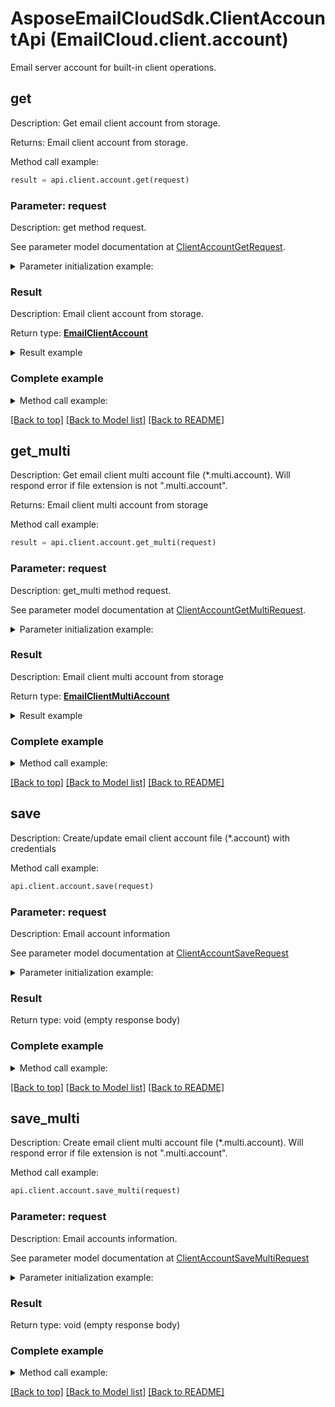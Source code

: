 # AsposeEmailCloudSdk.ClientAccountApi (EmailCloud.client.account)

Email server account for built-in client operations.

<a name="get"></a>
## get

Description: Get email client account from storage.             

Returns: Email client account from storage.

Method call example:
```python
result = api.client.account.get(request)
```

### Parameter: request

Description: get method request.

See parameter model documentation at [ClientAccountGetRequest](ClientAccountGetRequest.md).

<details>
    <summary>Parameter initialization example:</summary>
    
```python
request = models.ClientAccountGetRequest(
    file_name='email.account',
    folder='email/account/location/on/storage',
    storage='First Storage')
```

</details>

### Result

Description: Email client account from storage.

Return type: [**EmailClientAccount**](EmailClientAccount.md)

<details>
    <summary>Result example</summary>

```python
result = models.EmailClientAccount(
    host='smtp.example.com',
    port=465,
    security_options='SSLAuto',
    protocol_type='SMTP',
    credentials=models.EmailClientAccountOauthCredentials(
        client_id='clientId',
        client_secret='clientSecret',
        refresh_token='refreshToken',
        login='example@example.com'))
```
</details>

### Complete example

<details>
    <summary>Method call example:</summary>

```python
api = EmailCloud(app_key, app_sid)

// Prepare parameters:
request = models.ClientAccountGetRequest(
    file_name='email.account',
    folder='email/account/location/on/storage',
    storage='First Storage')

// Call method:
result = api.client.account.get(request)

// Result example:
result = models.EmailClientAccount(
    host='smtp.example.com',
    port=465,
    security_options='SSLAuto',
    protocol_type='SMTP',
    credentials=models.EmailClientAccountOauthCredentials(
        client_id='clientId',
        client_secret='clientSecret',
        refresh_token='refreshToken',
        login='example@example.com'))
```

</details>

[[Back to top]](#) [[Back to Model list]](Models.md) [[Back to README]](README.md)
<a name="get_multi"></a>
## get_multi

Description: Get email client multi account file (*.multi.account). Will respond error if file extension is not \".multi.account\".             

Returns: Email client multi account from storage

Method call example:
```python
result = api.client.account.get_multi(request)
```

### Parameter: request

Description: get_multi method request.

See parameter model documentation at [ClientAccountGetMultiRequest](ClientAccountGetMultiRequest.md).

<details>
    <summary>Parameter initialization example:</summary>
    
```python
request = models.ClientAccountGetMultiRequest(
    file_name='email.multi.account',
    folder='email/account/location/on/storage',
    storage='First Storage')
```

</details>

### Result

Description: Email client multi account from storage

Return type: [**EmailClientMultiAccount**](EmailClientMultiAccount.md)

<details>
    <summary>Result example</summary>

```python
result = models.EmailClientMultiAccount(
    receive_accounts=[
        models.EmailClientAccount(
            host='imap.gmail.com',
            port=993,
            security_options='SSLAuto',
            credentials=models.EmailClientAccountPasswordCredentials(
                password='password',
                login='example@gmail.com')),
        models.EmailClientAccount(
            host='exchange@outlook.com',
            port=443,
            protocol_type='EWS',
            credentials=models.EmailClientAccountOauthCredentials(
                client_id='clientId',
                client_secret='clientSecret',
                refresh_token='refreshToken',
                login='example@outlook.com'))],
    send_account=models.EmailClientAccount(
        host='smtp.gmail.com',
        port=465,
        security_options='SSLAuto',
        protocol_type='SMTP',
        credentials=models.EmailClientAccountPasswordCredentials(
            password='password',
            login='example@gmail.com')))
```
</details>

### Complete example

<details>
    <summary>Method call example:</summary>

```python
api = EmailCloud(app_key, app_sid)

// Prepare parameters:
request = models.ClientAccountGetMultiRequest(
    file_name='email.multi.account',
    folder='email/account/location/on/storage',
    storage='First Storage')

// Call method:
result = api.client.account.get_multi(request)

// Result example:
result = models.EmailClientMultiAccount(
    receive_accounts=[
        models.EmailClientAccount(
            host='imap.gmail.com',
            port=993,
            security_options='SSLAuto',
            credentials=models.EmailClientAccountPasswordCredentials(
                password='password',
                login='example@gmail.com')),
        models.EmailClientAccount(
            host='exchange@outlook.com',
            port=443,
            protocol_type='EWS',
            credentials=models.EmailClientAccountOauthCredentials(
                client_id='clientId',
                client_secret='clientSecret',
                refresh_token='refreshToken',
                login='example@outlook.com'))],
    send_account=models.EmailClientAccount(
        host='smtp.gmail.com',
        port=465,
        security_options='SSLAuto',
        protocol_type='SMTP',
        credentials=models.EmailClientAccountPasswordCredentials(
            password='password',
            login='example@gmail.com')))
```

</details>

[[Back to top]](#) [[Back to Model list]](Models.md) [[Back to README]](README.md)
<a name="save"></a>
## save

Description: Create/update email client account file (*.account) with credentials             

Method call example:
```python
api.client.account.save(request)
```

### Parameter: request

Description: Email account information

See parameter model documentation at [ClientAccountSaveRequest](ClientAccountSaveRequest.md)

<details>
    <summary>Parameter initialization example:</summary>
    
```python
request = models.ClientAccountSaveRequest(
    storage_file=models.StorageFileLocation(
        file_name='email.account',
        storage='First Storage',
        folder_path='file/location/folder/on/storage'),
    value=models.EmailClientAccount(
        host='smtp.example.com',
        port=465,
        security_options='SSLAuto',
        protocol_type='SMTP',
        credentials=models.EmailClientAccountOauthCredentials(
            client_id='clientId',
            client_secret='clientSecret',
            refresh_token='refreshToken',
            login='example@example.com')))
```

</details>

### Result

Return type: void (empty response body)

### Complete example

<details>
    <summary>Method call example:</summary>

```python
api = EmailCloud(app_key, app_sid)

// Prepare parameters:
request = models.ClientAccountSaveRequest(
    storage_file=models.StorageFileLocation(
        file_name='email.account',
        storage='First Storage',
        folder_path='file/location/folder/on/storage'),
    value=models.EmailClientAccount(
        host='smtp.example.com',
        port=465,
        security_options='SSLAuto',
        protocol_type='SMTP',
        credentials=models.EmailClientAccountOauthCredentials(
            client_id='clientId',
            client_secret='clientSecret',
            refresh_token='refreshToken',
            login='example@example.com')))

// Call method:
api.client.account.save(request)
```

</details>

[[Back to top]](#) [[Back to Model list]](Models.md) [[Back to README]](README.md)
<a name="save_multi"></a>
## save_multi

Description: Create email client multi account file (*.multi.account). Will respond error if file extension is not \".multi.account\".             

Method call example:
```python
api.client.account.save_multi(request)
```

### Parameter: request

Description: Email accounts information.

See parameter model documentation at [ClientAccountSaveMultiRequest](ClientAccountSaveMultiRequest.md)

<details>
    <summary>Parameter initialization example:</summary>
    
```python
request = models.ClientAccountSaveMultiRequest(
    storage_file=models.StorageFileLocation(
        file_name='email.multi.account',
        storage='First Storage',
        folder_path='file/location/folder/on/storage'),
    value=models.EmailClientMultiAccount(
        receive_accounts=[
            models.EmailClientAccount(
                host='imap.gmail.com',
                port=993,
                security_options='SSLAuto',
                credentials=models.EmailClientAccountPasswordCredentials(
                    password='password',
                    login='example@gmail.com')),
            models.EmailClientAccount(
                host='exchange@outlook.com',
                port=443,
                protocol_type='EWS',
                credentials=models.EmailClientAccountOauthCredentials(
                    client_id='clientId',
                    client_secret='clientSecret',
                    refresh_token='refreshToken',
                    login='example@outlook.com'))],
        send_account=models.EmailClientAccount(
            host='smtp.gmail.com',
            port=465,
            security_options='SSLAuto',
            protocol_type='SMTP',
            credentials=models.EmailClientAccountPasswordCredentials(
                password='password',
                login='example@gmail.com'))))
```

</details>

### Result

Return type: void (empty response body)

### Complete example

<details>
    <summary>Method call example:</summary>

```python
api = EmailCloud(app_key, app_sid)

// Prepare parameters:
request = models.ClientAccountSaveMultiRequest(
    storage_file=models.StorageFileLocation(
        file_name='email.multi.account',
        storage='First Storage',
        folder_path='file/location/folder/on/storage'),
    value=models.EmailClientMultiAccount(
        receive_accounts=[
            models.EmailClientAccount(
                host='imap.gmail.com',
                port=993,
                security_options='SSLAuto',
                credentials=models.EmailClientAccountPasswordCredentials(
                    password='password',
                    login='example@gmail.com')),
            models.EmailClientAccount(
                host='exchange@outlook.com',
                port=443,
                protocol_type='EWS',
                credentials=models.EmailClientAccountOauthCredentials(
                    client_id='clientId',
                    client_secret='clientSecret',
                    refresh_token='refreshToken',
                    login='example@outlook.com'))],
        send_account=models.EmailClientAccount(
            host='smtp.gmail.com',
            port=465,
            security_options='SSLAuto',
            protocol_type='SMTP',
            credentials=models.EmailClientAccountPasswordCredentials(
                password='password',
                login='example@gmail.com'))))

// Call method:
api.client.account.save_multi(request)
```

</details>

[[Back to top]](#) [[Back to Model list]](Models.md) [[Back to README]](README.md)

